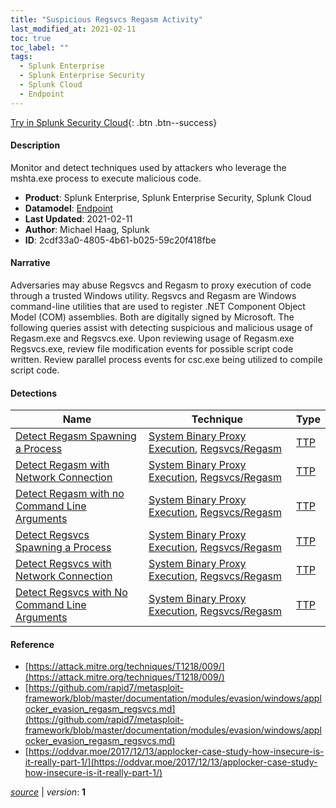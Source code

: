 ```yaml
---
title: "Suspicious Regsvcs Regasm Activity"
last_modified_at: 2021-02-11
toc: true
toc_label: ""
tags:
  - Splunk Enterprise
  - Splunk Enterprise Security
  - Splunk Cloud
  - Endpoint
---
```


[Try in Splunk Security Cloud](https://www.splunk.com/en_us/cyber-security.html){: .btn .btn--success}

#### Description

Monitor and detect techniques used by attackers who leverage the mshta.exe process to execute malicious code.

- **Product**: Splunk Enterprise, Splunk Enterprise Security, Splunk Cloud
- **Datamodel**: [Endpoint](https://docs.splunk.com/Documentation/CIM/latest/User/Endpoint)
- **Last Updated**: 2021-02-11
- **Author**: Michael Haag, Splunk
- **ID**: 2cdf33a0-4805-4b61-b025-59c20f418fbe

#### Narrative

 Adversaries may abuse Regsvcs and Regasm to proxy execution of code through a trusted Windows utility. Regsvcs and Regasm are Windows command-line utilities that are used to register .NET Component Object Model (COM) assemblies. Both are digitally signed by Microsoft. The following queries assist with detecting suspicious and malicious usage of Regasm.exe and Regsvcs.exe. Upon reviewing usage of Regasm.exe Regsvcs.exe, review file modification events for possible script code written. Review parallel process events for csc.exe being utilized to compile script code.

#### Detections

| Name        | Technique   | Type         |
| ----------- | ----------- |--------------|
| [Detect Regasm Spawning a Process](/endpoint/detect_regasm_spawning_a_process/) | [System Binary Proxy Execution](/tags/#system-binary-proxy-execution), [Regsvcs/Regasm](/tags/#regsvcs/regasm) | [TTP](https://github.com/splunk/security_content/wiki/Detection-Analytic-Types) |
| [Detect Regasm with Network Connection](/endpoint/detect_regasm_with_network_connection/) | [System Binary Proxy Execution](/tags/#system-binary-proxy-execution), [Regsvcs/Regasm](/tags/#regsvcs/regasm) | [TTP](https://github.com/splunk/security_content/wiki/Detection-Analytic-Types) |
| [Detect Regasm with no Command Line Arguments](/endpoint/detect_regasm_with_no_command_line_arguments/) | [System Binary Proxy Execution](/tags/#system-binary-proxy-execution), [Regsvcs/Regasm](/tags/#regsvcs/regasm) | [TTP](https://github.com/splunk/security_content/wiki/Detection-Analytic-Types) |
| [Detect Regsvcs Spawning a Process](/endpoint/detect_regsvcs_spawning_a_process/) | [System Binary Proxy Execution](/tags/#system-binary-proxy-execution), [Regsvcs/Regasm](/tags/#regsvcs/regasm) | [TTP](https://github.com/splunk/security_content/wiki/Detection-Analytic-Types) |
| [Detect Regsvcs with Network Connection](/endpoint/detect_regsvcs_with_network_connection/) | [System Binary Proxy Execution](/tags/#system-binary-proxy-execution), [Regsvcs/Regasm](/tags/#regsvcs/regasm) | [TTP](https://github.com/splunk/security_content/wiki/Detection-Analytic-Types) |
| [Detect Regsvcs with No Command Line Arguments](/endpoint/detect_regsvcs_with_no_command_line_arguments/) | [System Binary Proxy Execution](/tags/#system-binary-proxy-execution), [Regsvcs/Regasm](/tags/#regsvcs/regasm) | [TTP](https://github.com/splunk/security_content/wiki/Detection-Analytic-Types) |

#### Reference

* [https://attack.mitre.org/techniques/T1218/009/](https://attack.mitre.org/techniques/T1218/009/)
* [https://github.com/rapid7/metasploit-framework/blob/master/documentation/modules/evasion/windows/applocker_evasion_regasm_regsvcs.md](https://github.com/rapid7/metasploit-framework/blob/master/documentation/modules/evasion/windows/applocker_evasion_regasm_regsvcs.md)
* [https://oddvar.moe/2017/12/13/applocker-case-study-how-insecure-is-it-really-part-1/](https://oddvar.moe/2017/12/13/applocker-case-study-how-insecure-is-it-really-part-1/)



[*source*](https://github.com/splunk/security_content/tree/develop/stories/suspicious_regsvcs_regasm_activity.yml) \| *version*: **1**